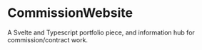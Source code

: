 # CommissionWebsite
A Svelte and Typescript portfolio piece, and information hub for commission/contract work.

